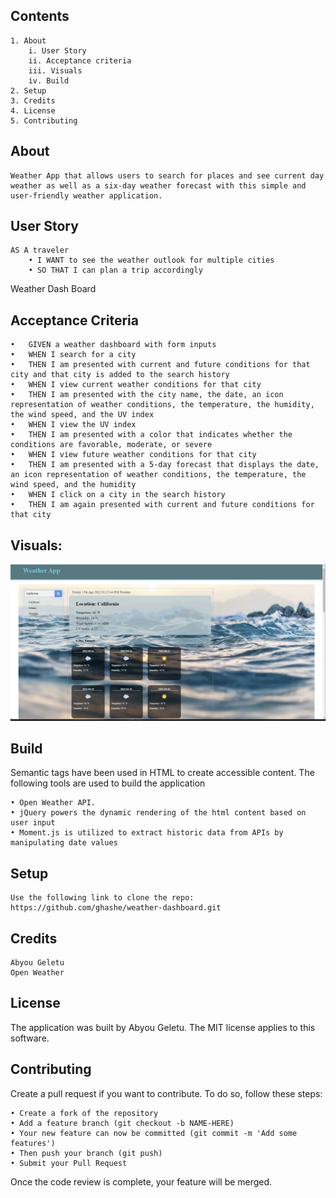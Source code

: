 ## Contents

    1. About
        i. User Story
        ii. Acceptance criteria
        iii. Visuals
        iv. Build
    2. Setup
    3. Credits
    4. License
    5. Contributing

## About

    Weather App that allows users to search for places and see current day weather as well as a six-day weather forecast with this simple and user-friendly weather application.

## User Story

    AS A traveler
        • I WANT to see the weather outlook for multiple cities
        • SO THAT I can plan a trip accordingly

Weather Dash Board

## Acceptance Criteria

    •   GIVEN a weather dashboard with form inputs
    •   WHEN I search for a city
    •   THEN I am presented with current and future conditions for that city and that city is added to the search history
    •   WHEN I view current weather conditions for that city
    •   THEN I am presented with the city name, the date, an icon representation of weather conditions, the temperature, the humidity, the wind speed, and the UV index
    •   WHEN I view the UV index
    •   THEN I am presented with a color that indicates whether the conditions are favorable, moderate, or severe
    •   WHEN I view future weather conditions for that city
    •   THEN I am presented with a 5-day forecast that displays the date, an icon representation of weather conditions, the temperature, the wind speed, and the humidity
    •   WHEN I click on a city in the search history
    •   THEN I am again presented with current and future conditions for that city

## Visuals:

![](assets/images/weather_app_screenshot.png)

## Build

Semantic tags have been used in HTML to create accessible content.
The following tools are used to build the application

    • Open Weather API.
    • jQuery powers the dynamic rendering of the html content based on user input
    • Moment.js is utilized to extract historic data from APIs by manipulating date values

## Setup

    Use the following link to clone the repo:
    https://github.com/ghashe/weather-dashboard.git

## Credits

    Abyou Geletu
    Open Weather

## License

The application was built by Abyou Geletu. The MIT license applies to this software.

## Contributing

Create a pull request if you want to contribute. To do so, follow these steps:

    • Create a fork of the repository
    • Add a feature branch (git checkout -b NAME-HERE)
    • Your new feature can now be committed (git commit -m 'Add some features')
    • Then push your branch (git push)
    • Submit your Pull Request

Once the code review is complete, your feature will be merged.
